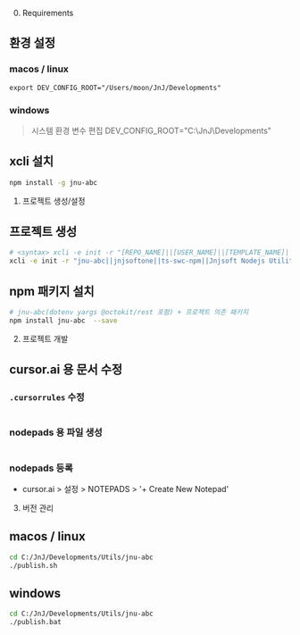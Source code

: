 0. Requirements

## 환경 설정

### macos / linux
```ini:~/.zshrc
export DEV_CONFIG_ROOT="/Users/moon/JnJ/Developments"
```

### windows
> 시스템 환경 변수 편집
DEV_CONFIG_ROOT="C:\JnJ\Developments"


## xcli 설치

```sh
npm install -g jnu-abc
```

1. 프로젝트 생성/설정

## 프로젝트 생성

```sh
# <syntax> xcli -e init -r "[REPO_NAME]||[USER_NAME]||[TEMPLATE_NAME]||[DESCRIPTION]"
xcli -e init -r "jnu-abc||jnjsoftone||ts-swc-npm||Jnjsoft Nodejs Utility Library for Base(basic, builtin, git, cli) Functions With xgit, xcli in Typescript"
```

## npm 패키지 설치
```sh
# jnu-abc(dotenv yargs @octokit/rest 포함) + 프로젝트 의존 패키지
npm install jnu-abc  --save
```

2. 프로젝트 개발

## cursor.ai 용 문서 수정

### `.cursorrules` 수정
```yaml:.cursorrules
```

### nodepads 용 파일 생성

```md:docs/cursor/requirements.md
```

### nodepads 등록

- cursor.ai > 설정 > NOTEPADS > '+ Create New Notepad'


3. 버전 관리

## macos / linux
```sh
cd C:/JnJ/Developments/Utils/jnu-abc
./publish.sh
```

## windows

```sh
cd C:/JnJ/Developments/Utils/jnu-abc
./publish.bat
```



